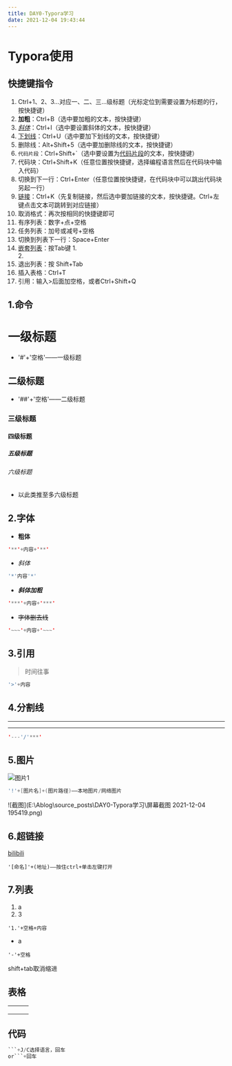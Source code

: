 ```yaml
---
title: DAY0-Typora学习
date: 2021-12-04 19:43:44
---
```


# Typora使用

## 快捷键指令
<!--more-->
1. Ctrl+1、2、3...对应一、二、三...级标题（光标定位到需要设置为标题的行，按快捷键）
2. **加粗**：Ctrl+B（选中要加粗的文本，按快捷键）
3. *[斜体](https://www.zhihu.com/search?q=斜体&search_source=Entity&hybrid_search_source=Entity&hybrid_search_extra={"sourceType"%3A"article"%2C"sourceId"%3A156915260})*：Ctrl+I（选中要设置斜体的文本，按快捷键）
4. [下划线](https://www.zhihu.com/search?q=下划线&search_source=Entity&hybrid_search_source=Entity&hybrid_search_extra={"sourceType"%3A"article"%2C"sourceId"%3A156915260})：Ctrl+U（选中要加下划线的文本，按快捷键）
5. 删除线：Alt+Shift+5（选中要加删除线的文本，按快捷键）
6. `代码片段`：Ctrl+Shift+`（选中要设置为[代码片段](https://www.zhihu.com/search?q=代码片段&search_source=Entity&hybrid_search_source=Entity&hybrid_search_extra={"sourceType"%3A"article"%2C"sourceId"%3A156915260})的文本，按快捷键）
7. 代码块：Ctrl+Shift+K（任意位置按快捷键，选择编程语言然后在代码块中输入代码）
8. 切换到下一行：Ctrl+Enter（任意位置按快捷键，在代码块中可以跳出代码块另起一行）
9. [链接](https://link.zhihu.com/?target=https%3A//www.baidu.com/)：Ctrl+K（先复制链接，然后选中要加链接的文本，按快捷键。Ctrl+左键点击文本可跳转到对应链接）
10. 取消格式：再次按相同的快捷键即可
11. 有序列表：数字+点+空格
12. 任务列表：加号或减号+空格
13. 切换到列表下一行：Space+Enter
14. [嵌套列表](https://www.zhihu.com/search?q=嵌套列表&search_source=Entity&hybrid_search_source=Entity&hybrid_search_extra={"sourceType"%3A"article"%2C"sourceId"%3A156915260})：按Tab键
    1.  
    2. 
15. 退出列表：按 Shift+Tab
16. 插入表格：Ctrl+T
17. 引用：输入>后面加空格，或者Ctrl+Shift+Q



## 1.命令

# 一级标题

- '#'+'空格'——一级标题

## 二级标题

- '##'+'空格'——二级标题

### 三级标题

#### 四级标题

##### 五级标题

###### 六级标题

- 以此类推至多六级标题

## 2.字体

- **粗体**

```java
'**'+内容+'**'
```

- *斜体*

``` java
'*'内容'*'
```

- ***斜体加粗***

```java
'***'+内容+'***'
```

- ~~字体删去线~~

```java
'~~~'+内容+'~~~'
```

## 3.引用

> 时间往事

```java
'>'+内容
```

## 4.分割线

---

***

```java
'---'/'***'
```

## 5.图片

![图片1](https://img-home.csdnimg.cn/images/20211202034624.jpg)

```java
'!'+[图片名]+(图片路径)——本地图片/网络图片
```

![截图](E:\Ablog\source\_posts\DAY0-Typora学习\屏幕截图 2021-12-04 195419.png)

## 6.超链接

[bilibili](https://www.bilibili.com/)

```
'[命名]'+(地址)——按住ctrl+单击左键打开
```

## 7.列表

1. a
2. 3

```
'1.'+空格+内容
```

- a

```
'-'+空格
```

shift+tab取消缩进

## 表格

|      |      |      |
| ---- | ---- | ---- |
|      |      |      |
|      |      |      |
|      |      |      |

## 代码

``` java
​```+J/C选择语言，回车
or```+回车
```





